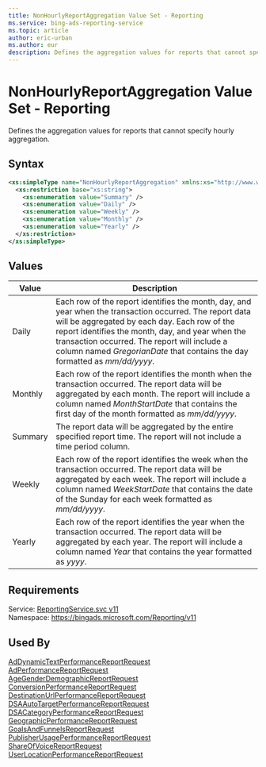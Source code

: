 ```yaml
---
title: NonHourlyReportAggregation Value Set - Reporting
ms.service: bing-ads-reporting-service
ms.topic: article
author: eric-urban
ms.author: eur
description: Defines the aggregation values for reports that cannot specify hourly aggregation.
---
```

# NonHourlyReportAggregation Value Set - Reporting
Defines the aggregation values for reports that cannot specify hourly aggregation.

## Syntax
```xml
<xs:simpleType name="NonHourlyReportAggregation" xmlns:xs="http://www.w3.org/2001/XMLSchema">
  <xs:restriction base="xs:string">
    <xs:enumeration value="Summary" />
    <xs:enumeration value="Daily" />
    <xs:enumeration value="Weekly" />
    <xs:enumeration value="Monthly" />
    <xs:enumeration value="Yearly" />
  </xs:restriction>
</xs:simpleType>
```

## <a name="values"></a>Values

|Value|Description|
|-----------|---------------|
|<a name="daily"></a>Daily|Each row of the report identifies the month, day, and year when the transaction occurred. The report data will be aggregated by each day. Each row of the report identifies the month, day, and year when the transaction occurred. The report will include a column named *GregorianDate* that contains the day formatted as *mm/dd/yyyy*.|
|<a name="monthly"></a>Monthly|Each row of the report identifies the month when the transaction occurred. The report data will be aggregated by each month. The report will include a column named *MonthStartDate* that contains the first day of the month formatted as *mm/dd/yyyy*.|
|<a name="summary"></a>Summary|The report data will be aggregated by the entire specified report time. The report will not include a time period column.|
|<a name="weekly"></a>Weekly|Each row of the report identifies the week when the transaction occurred. The report data will be aggregated by each week. The report will include a column named *WeekStartDate* that contains the date of the Sunday for each week formatted as *mm/dd/yyyy*.|
|<a name="yearly"></a>Yearly|Each row of the report identifies the year when the transaction occurred. The report data will be aggregated by each year. The report will include a column named *Year* that contains the year formatted as *yyyy*.|

## Requirements
Service: [ReportingService.svc v11](https://reporting.api.bingads.microsoft.com/Api/Advertiser/Reporting/v11/ReportingService.svc)  
Namespace: https://bingads.microsoft.com/Reporting/v11  

## Used By
[AdDynamicTextPerformanceReportRequest](addynamictextperformancereportrequest.md)  
[AdPerformanceReportRequest](adperformancereportrequest.md)  
[AgeGenderDemographicReportRequest](agegenderdemographicreportrequest.md)  
[ConversionPerformanceReportRequest](conversionperformancereportrequest.md)  
[DestinationUrlPerformanceReportRequest](destinationurlperformancereportrequest.md)  
[DSAAutoTargetPerformanceReportRequest](dsaautotargetperformancereportrequest.md)  
[DSACategoryPerformanceReportRequest](dsacategoryperformancereportrequest.md)  
[GeographicPerformanceReportRequest](geographicperformancereportrequest.md)  
[GoalsAndFunnelsReportRequest](goalsandfunnelsreportrequest.md)  
[PublisherUsagePerformanceReportRequest](publisherusageperformancereportrequest.md)  
[ShareOfVoiceReportRequest](shareofvoicereportrequest.md)  
[UserLocationPerformanceReportRequest](userlocationperformancereportrequest.md)  
